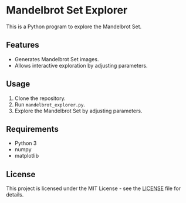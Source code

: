 # Mandelbrot Set Explorer

This is a Python program to explore the Mandelbrot Set.

## Features

- Generates Mandelbrot Set images.
- Allows interactive exploration by adjusting parameters.

## Usage

1. Clone the repository.
2. Run `mandelbrot_explorer.py`.
3. Explore the Mandelbrot Set by adjusting parameters.

## Requirements

- Python 3
- numpy
- matplotlib

## License

This project is licensed under the MIT License - see the [LICENSE](LICENSE) file for details.
